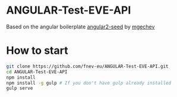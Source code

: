 # ANGULAR-Test-EVE-API

Based on the angular boilerplate [angular2-seed](https://github.com/mgechev/angular2-seed) by [mgechev](https://github.com/mgechev)

# How to start

```bash
git clone https://github.com/fnev-eu/ANGULAR-Test-EVE-API.git
cd ANGULAR-Test-EVE-API
npm install
npm install -g gulp # If you don't have gulp already installed
gulp serve
```


